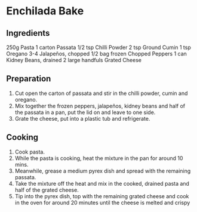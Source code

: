 # Enchilada Bake

## Ingredients

250g Pasta
1 carton Passata
1/2 tsp Chilli Powder
2 tsp Ground Cumin
1 tsp Oregano
3-4 Jalapeños, chopped
1/2 bag frozen Chopped Peppers
1 can Kidney Beans, drained
2 large handfuls Grated Cheese

## Preparation

1. Cut open the carton of passata and stir in the chilli powder, cumin and
   oregano.
2. Mix together the frozen peppers, jalapeños, kidney beans and half of the
   passata in a pan, put the lid on and leave to one side.
3. Grate the cheese, put into a plastic tub and refrigerate.

## Cooking

1. Cook pasta.
2. While the pasta is cooking, heat the mixture in the pan for around 10 mins.
3. Meanwhile, grease a medium pyrex dish and spread with the remaining passata.
4. Take the mixture off the heat and mix in the cooked, drained pasta and half
   of the grated cheese.
5. Tip into the pyrex dish, top with the remaining grated cheese and cook in the
   oven for around 20 minutes until the cheese is melted and crispy
